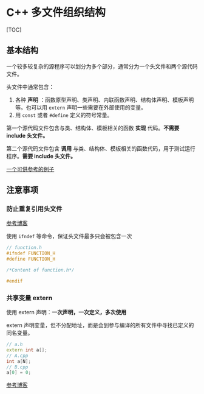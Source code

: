 # C++ 多文件组织结构

[TOC]

## 基本结构

一个较多较复杂的源程序可以划分为多个部分，通常分为一个头文件和两个源代码文件。

头文件中通常包含：

1. 各种 **声明** ：函数原型声明、类声明、内联函数声明、结构体声明、模板声明等。也可以用 `extern` 声明一些需要在外部使用的变量。
2. 用 `const` 或者 `#define` 定义的符号常量。

第一个源代码文件包含与类、结构体、模板相关的函数 **实现** 代码。**不需要 include 头文件。**

第二个源代码文件包含 **调用** 与类、结构体、模板相关的函数代码，用于测试运行程序。**需要 include 头文件。**

[一个可供参考的例子](https://blog.csdn.net/Mark7758/article/details/109501965)

## 注意事项

### 防止重复引用头文件

[参考博客](https://blog.csdn.net/Lyncai/article/details/114698722)

使用 `ifndef` 等命令，保证头文件最多只会被包含一次

```cpp
// function.h
#ifndef FUNCTION_H
#define FUNCTION_H

/*Content of function.h*/

#endif
```

### 共享变量 extern

使用 extern 声明：**一次声明，一次定义，多次使用**

extern 声明变量，但不分配地址，而是会到参与编译的所有文件中寻找已定义的同名变量。

```cpp
// a.h
extern int a[];
// A.cpp
int a[N];
// B.cpp
a[0] = 0;
```

[参考博客](https://blog.csdn.net/qq_27942333/article/details/84719737)